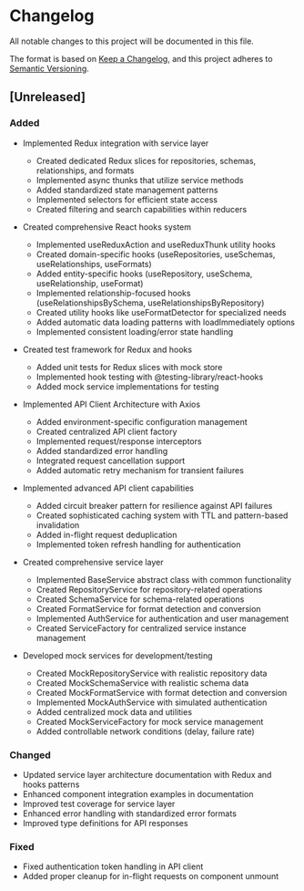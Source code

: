 # Changelog

All notable changes to this project will be documented in this file.

The format is based on [Keep a Changelog](https://keepachangelog.com/en/1.0.0/),
and this project adheres to [Semantic Versioning](https://semver.org/spec/v2.0.0.html).

## [Unreleased]

### Added

- Implemented Redux integration with service layer
  - Created dedicated Redux slices for repositories, schemas, relationships, and formats
  - Implemented async thunks that utilize service methods
  - Added standardized state management patterns
  - Implemented selectors for efficient state access
  - Created filtering and search capabilities within reducers

- Created comprehensive React hooks system
  - Implemented useReduxAction and useReduxThunk utility hooks
  - Created domain-specific hooks (useRepositories, useSchemas, useRelationships, useFormats)
  - Added entity-specific hooks (useRepository, useSchema, useRelationship, useFormat)
  - Implemented relationship-focused hooks (useRelationshipsBySchema, useRelationshipsByRepository)
  - Created utility hooks like useFormatDetector for specialized needs
  - Added automatic data loading patterns with loadImmediately options
  - Implemented consistent loading/error state handling

- Created test framework for Redux and hooks
  - Added unit tests for Redux slices with mock store
  - Implemented hook testing with @testing-library/react-hooks
  - Added mock service implementations for testing

- Implemented API Client Architecture with Axios
  - Added environment-specific configuration management
  - Created centralized API client factory
  - Implemented request/response interceptors
  - Added standardized error handling
  - Integrated request cancellation support
  - Added automatic retry mechanism for transient failures

- Implemented advanced API client capabilities
  - Added circuit breaker pattern for resilience against API failures
  - Created sophisticated caching system with TTL and pattern-based invalidation
  - Added in-flight request deduplication
  - Implemented token refresh handling for authentication

- Created comprehensive service layer
  - Implemented BaseService abstract class with common functionality
  - Created RepositoryService for repository-related operations
  - Created SchemaService for schema-related operations
  - Created FormatService for format detection and conversion
  - Implemented AuthService for authentication and user management
  - Created ServiceFactory for centralized service instance management

- Developed mock services for development/testing
  - Created MockRepositoryService with realistic repository data
  - Created MockSchemaService with realistic schema data
  - Created MockFormatService with format detection and conversion
  - Implemented MockAuthService with simulated authentication
  - Added centralized mock data and utilities
  - Created MockServiceFactory for mock service management
  - Added controllable network conditions (delay, failure rate)

### Changed

- Updated service layer architecture documentation with Redux and hooks patterns
- Enhanced component integration examples in documentation
- Improved test coverage for service layer
- Enhanced error handling with standardized error formats
- Improved type definitions for API responses

### Fixed

- Fixed authentication token handling in API client
- Added proper cleanup for in-flight requests on component unmount